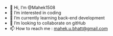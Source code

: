 - 👋 Hi, I’m @Mahek1508
- 👀 I’m interested in coding
- 🌱 I’m currently learning back-end development
- 💞️ I’m looking to collaborate on gitHub
- 📫 How to reach me : mahek.u.bhatt@gmail.com

<!---
Mahek1508/Mahek1508 is a ✨ special ✨ repository because its `README.md` (this file) appears on your GitHub profile.
You can click the Preview link to take a look at your changes.
--->
